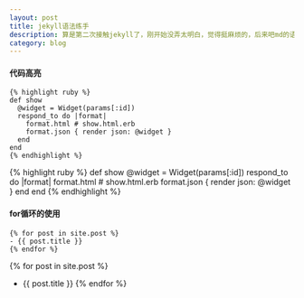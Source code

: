 ```yaml
---
layout: post
title: jekyll语法练手
description: 算是第二次接触jekyll了，刚开始没弄太明白，觉得挺麻烦的，后来吧md的语法学了一遍，发现配合这用还挺好的！
category: blog
---
```


#### 代码高亮 
```
{% highlight ruby %}
def show
  @widget = Widget(params[:id])
  respond_to do |format|
    format.html # show.html.erb
    format.json { render json: @widget }
  end
end
{% endhighlight %}
```
{% highlight ruby %}
def show
  @widget = Widget(params[:id])
  respond_to do |format|
    format.html # show.html.erb
    format.json { render json: @widget }
  end
end
{% endhighlight %}



#### for循环的使用
```
{% for post in site.post %}
- {{ post.title }}
{% endfor %}
```

{% for post in site.post %}
- {{ post.title }}
{% endfor %}
